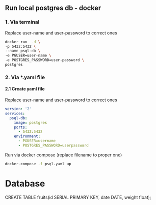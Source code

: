 
## Run local postgres db - docker 

### 1. Via terminal
Replace user-name and user-password to correct ones
```bash
docker run  -d \             
-p 5432:5432 \
--name psql-db \
-e PGUSER=user-name \
-e POSTGRES_PASSWORD=user-password \
postgres


```

### 2. Via *.yaml file
#### 2.1 Create yaml file
Replace user-name and user-password to correct ones
```yaml
version: '2'
services:
  psql-db:
    image: postgres
    ports:
      - 5432:5432
    environment:
      - PGUSER=username
      - POSTGRES_PASSWORD=userpassword
```
Run via docker compose (replace filename to proper one)
```bash
docker-compose -f psql.yaml up
```


# Database










CREATE TABLE fruits(id SERIAL PRIMARY KEY, date DATE, weight float);

